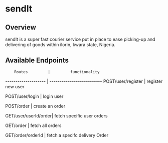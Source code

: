 # sendIt

## Overview

sendIt is a super fast courier service put in place to ease picking-up and delivering of goods within ilorin, kwara state, Nigeria.

## Available Endpoints

        Routes         |         functionality                      
  -------------------- | --------------------------
  POST/user/register  |     register new user      
                                                 
  POST/user/login    |       login user           
                                                
  POST/order         |     create an order        
                                                
  GET/user/userId/order| fetch specific user orders 
                                                 
  GET/order            |     fetch all orders       
                                                
  GET/order/orderId   |  fetch a specifc delivery Order 
                                                 
                                                
                                                
